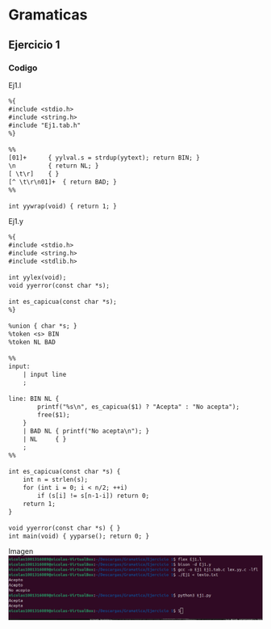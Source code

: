# Gramaticas

## Ejercicio 1

### Codigo 
Ej1.l
```
%{
#include <stdio.h>
#include <string.h>
#include "Ej1.tab.h"
%}

%%
[01]+      { yylval.s = strdup(yytext); return BIN; }
\n         { return NL; }
[ \t\r]    { }
[^ \t\r\n01]+  { return BAD; }
%%

int yywrap(void) { return 1; }
```
Ej1.y
```
%{
#include <stdio.h>
#include <string.h>
#include <stdlib.h>

int yylex(void);
void yyerror(const char *s);

int es_capicua(const char *s);
%}

%union { char *s; }
%token <s> BIN
%token NL BAD

%%
input:
    | input line
    ;

line: BIN NL {
        printf("%s\n", es_capicua($1) ? "Acepta" : "No acepta");
        free($1);
    }
    | BAD NL { printf("No acepta\n"); } 
    | NL     { }
    ;
%%

int es_capicua(const char *s) {
    int n = strlen(s);
    for (int i = 0; i < n/2; ++i)
        if (s[i] != s[n-1-i]) return 0;
    return 1;
}

void yyerror(const char *s) { }
int main(void) { yyparse(); return 0; }
```
Imagen 
![Img 1](https://github.com/nico-lesmes1/Gramaticas/blob/ca874078c811f37be7b823271fb11396d5b1c6e4/Gramatica/Img/Ej1.png)
